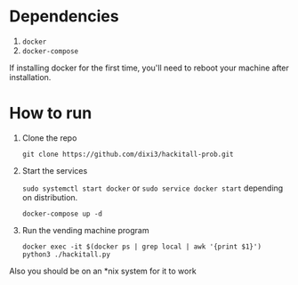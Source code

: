 # Dependencies
1. `docker`
2. `docker-compose`

If installing docker for the first time, you'll need to reboot your machine after installation.
# How to run
1. Clone the repo

    `git clone https://github.com/dixi3/hackitall-prob.git`

2. Start the services
    
    `sudo systemctl start docker` or `sudo service docker start` depending on distribution.
    
    
    `docker-compose up -d`
    
3. Run the vending machine program

    `docker exec -it $(docker ps | grep local | awk '{print $1}')  python3 ./hackitall.py`

Also you should be on an *nix system for it to work

